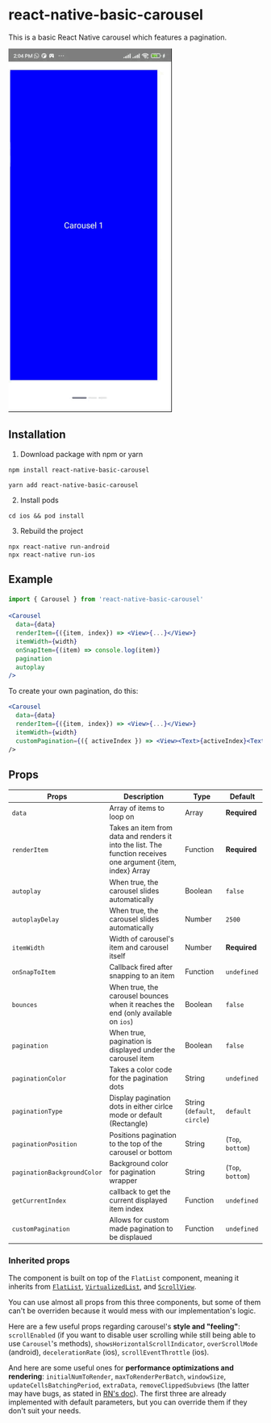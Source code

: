 # react-native-basic-carousel

This is a basic React Native carousel which features a pagination.

![alt-tag](https://github.com/macvish/react-native-basic-carousel/blob/develop/example/example.gif)

## Installation

1. Download package with npm or yarn

```
npm install react-native-basic-carousel
```

```
yarn add react-native-basic-carousel
```

2. Install pods

```
cd ios && pod install
```

3. Rebuild the project

```
npx react-native run-android
npx react-native run-ios
```

## Example

```jsx
import { Carousel } from 'react-native-basic-carousel'

<Carousel 
  data={data} 
  renderItem={({item, index}) => <View>{...}</View>}
  itemWidth={width}
  onSnapItem={(item) => console.log(item)}
  pagination
  autoplay
/>
```

To create your own pagination, do this:

```jsx
<Carousel 
  data={data} 
  renderItem={({item, index}) => <View>{...}</View>}
  itemWidth={width}
  customPagination={({ activeIndex }) => <View><Text>{activeIndex}<Text><View>}
/>
```

## Props

| Props | Description  | Type | Default |
| ----- | ------------ | ---- | ------- |
| `data`  | Array of items to loop on | Array | **Required** |
| `renderItem` | Takes an item from data and renders it into the list. The function receives one argument {item, index} Array | Function | **Required** |
| `autoplay` | When true, the carousel slides automatically | Boolean | `false` |
| `autoplayDelay` | When true, the carousel slides automatically | Number | `2500` |
| `itemWidth` | Width of carousel's item and carousel itself | Number | **Required** |
| `onSnapToItem` | Callback fired after snapping to an item | Function | `undefined`|
| `bounces` | When true, the carousel bounces when it reaches the end (only available on `ios`) | Boolean | `false` |
| `pagination` | When true, pagination is displayed under the carousel item | Boolean | `false` |
| `paginationColor` | Takes a color code for the pagination dots | String |  `undefined` |
| `paginationType` | Display pagination dots in either cirlce mode or default (Rectangle) | String (`default`, `circle`) |  `default` |
| `paginationPosition` | Positions pagination to the top of the carousel or bottom | String | (`Top`, `bottom`) | `bottom`
| `paginationBackgroundColor` | Background color for pagination wrapper | String | (`Top`, `bottom`) | `bottom`
| `getCurrentIndex` | callback to get the current displayed item index  | Function |  `undefined` |
| `customPagination` | Allows for custom made pagination to be displaued | Function |  `undefined` |

### Inherited props

The component is built on top of the `FlatList` component, meaning it inherits from [`FlatList`](https://facebook.github.io/react-native/docs/flatlist.html), [`VirtualizedList`](https://facebook.github.io/react-native/docs/virtualizedlist.html), and [`ScrollView`](https://facebook.github.io/react-native/docs/scrollview.html).

You can use almost all props from this three components, but some of them can't be overriden because it would mess with our implementation's logic.

Here are a few useful props regarding carousel's **style and "feeling"**: `scrollEnabled` (if you want to disable user scrolling while still being able to use `Carousel`'s methods), `showsHorizontalScrollIndicator`, `overScrollMode` (android), `decelerationRate` (ios), `scrollEventThrottle` (ios).

And here are some useful ones for **performance optimizations and rendering**: `initialNumToRender`, `maxToRenderPerBatch`, `windowSize`, `updateCellsBatchingPeriod`, `extraData`, `removeClippedSubviews` (the latter may have bugs, as stated in [RN's doc](https://facebook.github.io/react-native/docs/flatlist.html#removeclippedsubviews)). The first three are already implemented with default parameters, but you can override them if they don't suit your needs.
